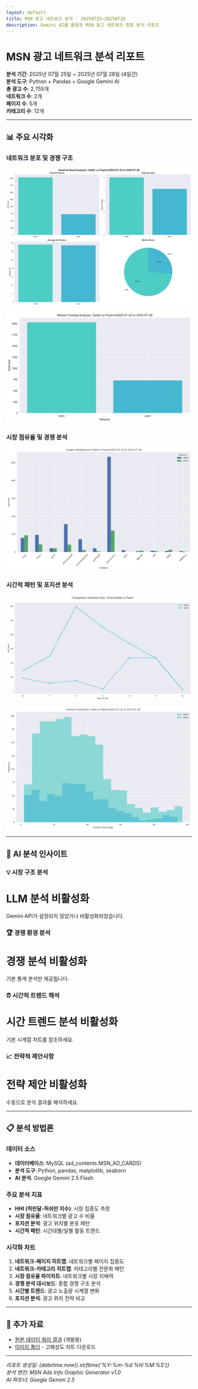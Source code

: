 ```yaml
---
layout: default
title: MSN 광고 네트워크 분석 - 20250725~20250728
description: Gemini AI를 활용한 MSN 광고 네트워크 종합 분석 리포트
---
```


# MSN 광고 네트워크 분석 리포트

**분석 기간**: 2025년 07월 25일 ~ 2025년 07월 28일 (4일간)  
**분석 도구**: Python + Pandas + Google Gemini AI  
**총 광고 수**: 2,755개  
**네트워크 수**: 2개  
**페이지 수**: 5개  
**카테고리 수**: 12개  

---

## 📊 주요 시각화

### 네트워크 분포 및 경쟁 구조

![네트워크 간 직접 비교](images/head_to_head_comparison_dable_vs_popin_2025-07-25_2025-07-28.png)

![시장 중복 분석](images/market_overlap_analysis_dable_vs_popin_2025-07-25_2025-07-28.png)

### 시장 점유율 및 경쟁 분석

![카테고리별 경쟁 구조](images/category_battleground_dable_vs_popin_2025-07-25_2025-07-28.png)

### 시간적 패턴 및 포지션 분석

![시간대별 경쟁 강도](images/time_competition_intensity_dable_vs_popin_2025-07-25_2025-07-28.png)

![포지션 경쟁 분석](images/position_competition_dable_vs_popin_2025-07-25_2025-07-28.png)

---

## 🤖 AI 분석 인사이트

### 💡 시장 구조 분석

# LLM 분석 비활성화

Gemini API가 설정되지 않았거나 비활성화되었습니다.

### 🏆 경쟁 환경 분석

# 경쟁 분석 비활성화

기본 통계 분석만 제공됩니다.

### ⏰ 시간적 트렌드 해석

# 시간 트렌드 분석 비활성화

기본 시계열 차트를 참조하세요.

### 📈 전략적 제안사항

# 전략 제안 비활성화

수동으로 분석 결과를 해석하세요.

---

## 📋 분석 방법론

### 데이터 소스
- **데이터베이스**: MySQL (ad_contents.MSN_AD_CARDS)
- **분석 도구**: Python, pandas, matplotlib, seaborn
- **AI 분석**: Google Gemini 2.5 Flash

### 주요 분석 지표
- **HHI (허핀달-허쉬만 지수)**: 시장 집중도 측정
- **시장 점유율**: 네트워크별 광고 수 비율  
- **포지션 분석**: 광고 위치별 분포 패턴
- **시간적 패턴**: 시간대별/일별 활동 트렌드

### 시각화 차트
1. **네트워크-페이지 히트맵**: 네트워크별 페이지 집중도
2. **네트워크-카테고리 히트맵**: 카테고리별 전문화 패턴
3. **시장 점유율 파이차트**: 네트워크별 시장 지배력
4. **경쟁 분석 대시보드**: 종합 경쟁 구조 분석
5. **시간별 트렌드**: 광고 노출량 시계열 변화
6. **포지션 분석**: 광고 위치 전략 비교

---

## 🔗 추가 자료

- [원본 데이터 쿼리 결과](./raw_data_summary.json) (개발용)
- [이미지 폴더](./images/) - 고해상도 차트 다운로드

---

*리포트 생성일: {datetime.now().strftime('%Y-%m-%d %H:%M:%S')}*  
*분석 엔진: MSN Ads Info Graphic Generator v1.0*  
*AI 파트너: Google Gemini 2.5*
